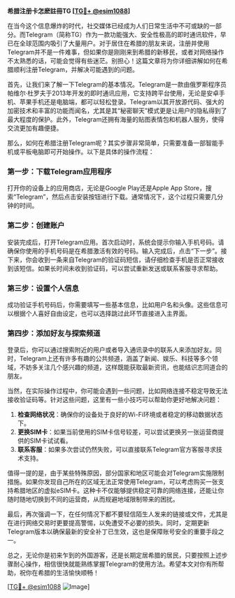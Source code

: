 **希腊注册卡怎麽註冊TG [[TG💪+ @esim1088](https://t.me/s/esim1088)]**

在当今这个信息爆炸的时代，社交媒体已经成为人们日常生活中不可或缺的一部分。而Telegram（简称TG）作为一款功能强大、安全性极高的即时通讯软件，早已在全球范围内吸引了大量用户。对于居住在希腊的朋友来说，注册并使用Telegram并不是一件难事，但如果你是刚刚来到希腊的新移民，或者对网络操作不太熟悉的话，可能会觉得有些迷茫。别担心！这篇文章将为你详细讲解如何在希腊顺利注册Telegram，并解决可能遇到的问题。

首先，让我们来了解一下Telegram的基本情况。Telegram是一款由俄罗斯程序员帕维尔·杜罗夫于2013年开发的即时通讯应用，它支持跨平台使用，无论是安卓手机、苹果手机还是电脑端，都可以轻松登录。Telegram以其开放源代码、强大的加密技术和丰富的功能而闻名，尤其是其“秘密聊天”模式更是让用户的隐私得到了最大程度的保护。此外，Telegram还拥有海量的贴图表情包和机器人服务，使得交流更加有趣便捷。

那么，如何在希腊注册Telegram呢？其实步骤非常简单，只需要准备一部智能手机或平板电脑即可开始操作。以下是具体的操作流程：

### 第一步：下载Telegram应用程序

打开你的设备上的应用商店，无论是Google Play还是Apple App Store，搜索“Telegram”，然后点击安装按钮进行下载。通常情况下，这个过程只需要几分钟的时间。

### 第二步：创建账户

安装完成后，打开Telegram应用。首次启动时，系统会提示你输入手机号码。请确保你使用的手机号码是在希腊激活有效的号码。输入完成后，点击“下一步”。接下来，你会收到一条来自Telegram的验证码短信，请仔细检查手机是否正常接收到该短信。如果长时间未收到验证码，可以尝试重新发送或联系客服寻求帮助。

### 第三步：设置个人信息

成功验证手机号码后，你需要填写一些基本信息，比如用户名和头像。这些信息可以根据个人喜好自由设定，也可以选择跳过此环节直接进入主界面。

### 第四步：添加好友与探索频道

登录后，你可以通过搜索附近的用户或者导入通讯录中的联系人来添加好友。同时，Telegram上还有许多有趣的公共频道，涵盖了新闻、娱乐、科技等多个领域，不妨多关注几个感兴趣的频道，这样既能获取最新资讯，也能结识志同道合的朋友。

当然，在实际操作过程中，你可能会遇到一些问题，比如网络连接不稳定导致无法接收验证码等。针对这些问题，这里有一些小技巧可以帮助你更好地解决问题：

1. **检查网络状况**：确保你的设备处于良好的Wi-Fi环境或者稳定的移动数据状态下。
2. **更换SIM卡**：如果当前使用的SIM卡信号较差，可以尝试更换另一张运营商提供的SIM卡试试看。
3. **联系客服**：如果多次尝试仍然失败，可以直接联系Telegram官方客服寻求技术支持。

值得一提的是，由于某些特殊原因，部分国家和地区可能会对Telegram实施限制措施。如果你发现自己所在的区域无法正常使用Telegram，可以考虑购买一张支持希腊地区的虚拟eSIM卡。这种卡不仅能够提供稳定可靠的网络连接，还能让你随时随地切换到不同的运营商，从而规避地域限制带来的困扰。

最后，再次强调一下，在任何情况下都不要轻信陌生人发来的链接或文件，尤其是在进行网络交易时更要提高警惕，以免遭受不必要的损失。同时，定期更新Telegram版本以确保最新的安全补丁已生效，这也是保障账号安全的重要手段之一。

总之，无论你是初来乍到的外国游客，还是长期定居希腊的居民，只要按照上述步骤耐心操作，相信很快就能熟练掌握Telegram的使用方法。希望本文对你有所帮助，祝你在希腊的生活愉快顺畅！

[[TG💪+ @esim1088](https://t.me/s/esim1088) ![Image](https://i.postimg.cc/4NQfJmqS/Snipaste-2025-05-13-00-14-12.png)]